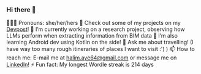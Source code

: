 ### Hi there 👋

🙆🏽‍♀️ Pronouns: she/her/hers
🧇 Check out some of my projects on my <a href="https://devpost.com/halim-aye64">Devpost</a>!
🔭 I’m currently working on a research project, observing how LLMs perform when extracting information from BIM data
🌱 I’m also learning Android dev using Kotlin on the side!
💬 Ask me about travelling! (I have way too many rough itineraries of places I want to visit :') )
📫 How to reach me: E-mail me at halim.aye64@gmail.com or message me on <a href="https://www.linkedin.com/in/ayesha-halim-6143a7251/">LinkedIn</a>!
⚡ Fun fact: My longest Wordle streak is 214 days

<!--
**ayesha604/ayesha604** is a ✨ _special_ ✨ repository because its `README.md` (this file) appears on your GitHub profile.

Here are some ideas to get you started:

- 🔭 I’m currently working on a project
- 🌱 I’m currently learning Java
- 👯 I’m looking to collaborate on ...
- 🤔 I’m looking for help with ...
- 💬 Ask me about ...
- 📫 How to reach me: e-mail me at halim.aye64@gmail.com!
- 😄 Pronouns: she/her
- ⚡ Fun fact: I like plushies
-->
